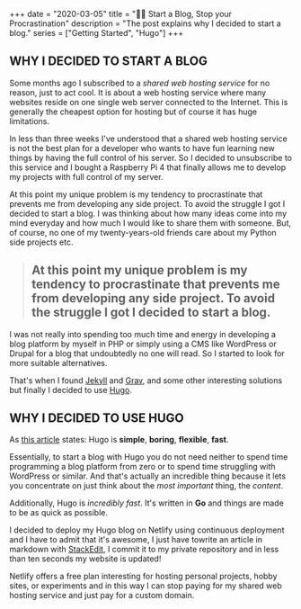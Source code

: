 +++ 
date = "2020-03-05"
title = "👨‍💻 Start a Blog, Stop your Procrastination"
description = "The post explains why I decided to start a blog."
series = ["Getting Started", "Hugo"]
+++

## WHY I DECIDED TO START A BLOG
Some months ago I subscribed to a *shared web hosting service* for no reason, just to act cool. It is about a web hosting service where many websites reside on one single web server connected to the Internet. This is generally the cheapest option for hosting but of course it has huge limitations.

In less than three weeks I've understood that a shared web hosting service is not the best plan for a developer who wants to have fun learning new things by having the full control of his server. So I decided to unsubscribe to this service and I bought a Raspberry Pi 4 that finally allows me to develop my projects with full control of my server.

At this point my unique problem is my tendency to procrastinate that prevents me from developing any side project. To avoid the struggle I got I decided to start a blog. I was thinking about how many ideas come into my mind everyday and how much I would like to share them with someone. But, of course, no one of my twenty-years-old friends care about my Python side projects etc.

>## At this point my unique problem is my tendency to procrastinate that prevents me from developing any side project. To avoid the struggle I got I decided to start a blog.

I was not really into spending too much time and energy in developing a blog platform by myself in PHP or simply using a CMS like WordPress or Drupal for a blog that undoubtedly no one will read. So I started to look for more suitable alternatives. 

That's when I found [Jekyll](https://jekyllrb.com/) and [Grav](https://getgrav.org/), and some other interesting solutions but finally I decided to use [Hugo](https://gohugo.io/).

## WHY I DECIDED TO USE HUGO
As [this article](https://flaviocopes.com/start-blog-with-hugo/) states: Hugo is **simple**, **boring**, **flexible**, **fast**.

Essentially, to start a blog with Hugo you do not need neither to spend time programming a blog platform from zero or to spend time struggling with WordPress or similar. And that's actually an incredible thing because it lets you concentrate on just think about the *most important* thing, the *content*.

Additionally, Hugo is *incredibly fast*. It's written in **Go** and things are made to be as quick as possible.

I decided to deploy my Hugo blog on Netlify using continuous deployment and I have to admit that it's awesome, I just have towrite an article in markdown with [StackEdit](https://stackedit.io), I commit it to my private repository and in less than ten seconds my website is updated!

Netlify offers a free plan interesting for hosting personal projects, hobby sites, or experiments and in this way I can stop paying for my shared web hosting service and just pay for a custom domain. 
